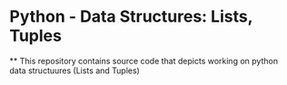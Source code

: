 # Python - Data Structures: Lists, Tuples
** This repository contains source code that depicts working on python data structuures (Lists and Tuples)

